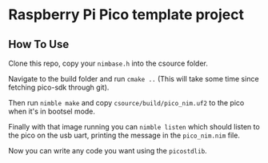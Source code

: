 # Raspberry Pi Pico template project

## How To Use
Clone this repo, copy your `nimbase.h` into the csource folder.

Navigate to the build folder and run `cmake ..` (This will take some time since fetching pico-sdk through git).

Then run `nimble make` and copy `csource/build/pico_nim.uf2` to the pico when it's in bootsel mode.

Finally with that image running you can `nimble listen` which should listen to the pico on the usb uart, printing the message in the `pico_nim.nim` file.

Now you can write any code you want using the `picostdlib`.